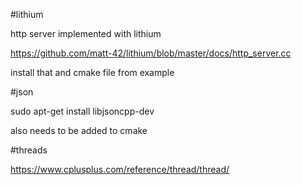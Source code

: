 
#lithium

http server implemented with lithium

https://github.com/matt-42/lithium/blob/master/docs/http_server.cc

install that and cmake file from example



#json

sudo apt-get install libjsoncpp-dev

also needs to be added to cmake


#threads

https://www.cplusplus.com/reference/thread/thread/